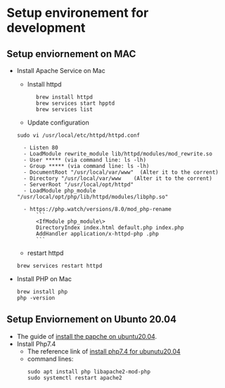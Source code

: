 # Setup environement for development

## Setup enviornement on MAC
- Install Apache Service on Mac
    -   Install httpd
    ````
          brew install httpd
          brew services start hpptd
          brew services list
    ````
    

    -   Update configuration
    ```
    sudo vi /usr/local/etc/httpd/httpd.conf
    ```   
        - Listen 80
        - LoadModule rewrite_module lib/httpd/modules/mod_rewrite.so
        - User ***** (via command line: ls -lh)
        - Group ***** (via command line: ls -lh)
        - DocumentRoot "/usr/local/var/www"  (Alter it to the corrent)
        - Directory "/usr/local/var/www    (Alter it to the corrent)
        - ServerRoot "/usr/local/opt/httpd"
        - LoadModule php_module "/usr/local/opt/php/lib/httpd/modules/libphp.so"

        - https://php.watch/versions/8.0/mod_php-rename    
            ```
            <IfModule php_module\> 
            DirectoryIndex index.html default.php index.php 
            AddHandler application/x-httpd-php .php
            ```

    -  restart httpd 
    ```
    brew services restart httpd     
    ```

-   Install PHP on Mac
    ```
    brew install php
    php -version
    ```

## Setup Enviornement on Ubunto 20.04
-   The guide of [install the papche on ubuntu20.04](https://www.digitalocean.com/community/tutorials/how-to-install-the-apache-web-server-on-ubuntu-20-04).
-   Install Php7.4
    -   The reference link of [install php7.4 for ubunutu20.04](https://linuxize.com/post/how-to-install-php-on-ubuntu-20-04/)
    -   command lines:
        ``` 
        sudo apt install php libapache2-mod-php
        sudo systemctl restart apache2 
        ```
        
  
